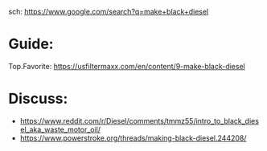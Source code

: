 sch: https://www.google.com/search?q=make+black+diesel

# Guide:
Top.Favorite: https://usfiltermaxx.com/en/content/9-make-black-diesel

# Discuss:
- https://www.reddit.com/r/Diesel/comments/tmmz55/intro_to_black_diesel_aka_waste_motor_oil/
- https://www.powerstroke.org/threads/making-black-diesel.244208/
